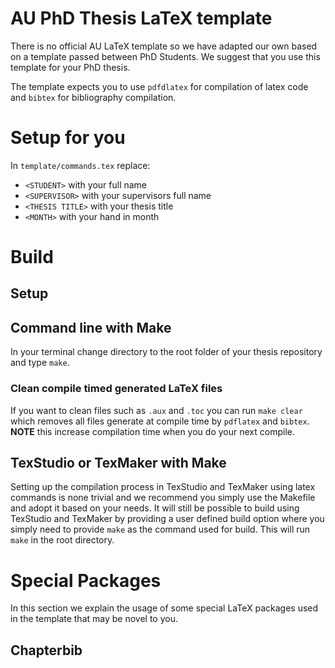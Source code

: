 # AU PhD Thesis LaTeX template 

There is no official AU LaTeX template so we have adapted our own based on a template passed between PhD Students.
We suggest that you use this template for your PhD thesis.

The template expects you to use `pdfdlatex` for compilation of latex code and `bibtex` for bibliography compilation. 

# Setup for you 

In `template/commands.tex` replace: 

- `<STUDENT>` with your full name 
- `<SUPERVISOR>` with your supervisors full name 
- `<THESIS TITLE>` with your thesis title 
- `<MONTH>` with your hand in month 



# Build 

## Setup 

## Command line with Make 

In your terminal change directory to the root folder of your thesis repository and type `make`.

### Clean compile timed generated LaTeX files

If you want to clean files such as `.aux` and `.toc` you can run `make clear` which removes all files generate at compile time by `pdflatex` and `bibtex`.
**NOTE** this increase compilation time when you do your next compile. 


## TexStudio or TexMaker with Make 

Setting up the compilation process in TexStudio and TexMaker using latex commands is none trivial and we recommend you simply use the Makefile and adopt it based on your needs. 
It will still be possible to build using TexStudio and TexMaker by providing a user defined build option where you simply need to provide `make` as the command used for build. 
This will run `make` in the root directory. 

# Special Packages

In this section we explain the usage of some special LaTeX packages used in the template that may be novel to you. 

## Chapterbib


